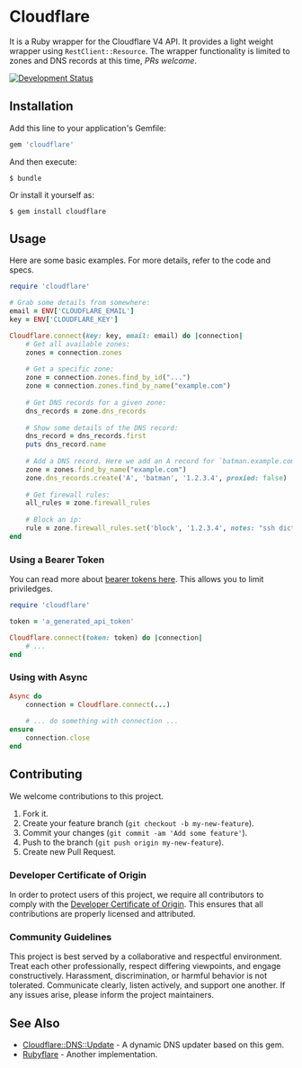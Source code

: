 # Cloudflare

It is a Ruby wrapper for the Cloudflare V4 API. It provides a light weight wrapper using `RestClient::Resource`. The wrapper functionality is limited to zones and DNS records at this time, *PRs welcome*.

[![Development Status](https://github.com/socketry/cloudflare/workflows/Test/badge.svg)](https://github.com/socketry/cloudflare/actions?workflow=Test)

## Installation

Add this line to your application's Gemfile:

``` ruby
gem 'cloudflare'
```

And then execute:

    $ bundle

Or install it yourself as:

    $ gem install cloudflare

## Usage

Here are some basic examples. For more details, refer to the code and specs.

``` ruby
require 'cloudflare'

# Grab some details from somewhere:
email = ENV['CLOUDFLARE_EMAIL']
key = ENV['CLOUDFLARE_KEY']

Cloudflare.connect(key: key, email: email) do |connection|
	# Get all available zones:
	zones = connection.zones
	
	# Get a specific zone:
	zone = connection.zones.find_by_id("...")
	zone = connection.zones.find_by_name("example.com")
	
	# Get DNS records for a given zone:
	dns_records = zone.dns_records
	
	# Show some details of the DNS record:
	dns_record = dns_records.first
	puts dns_record.name
	
	# Add a DNS record. Here we add an A record for `batman.example.com`:
	zone = zones.find_by_name("example.com")
	zone.dns_records.create('A', 'batman', '1.2.3.4', proxied: false)
	
	# Get firewall rules:
	all_rules = zone.firewall_rules
	
	# Block an ip:
	rule = zone.firewall_rules.set('block', '1.2.3.4', notes: "ssh dictionary attack")
end
```

### Using a Bearer Token

You can read more about [bearer tokens here](https://blog.cloudflare.com/api-tokens-general-availability/). This allows you to limit priviledges.

``` ruby
require 'cloudflare'

token = 'a_generated_api_token'

Cloudflare.connect(token: token) do |connection|
	# ...
end
```

### Using with Async

``` ruby
Async do
	connection = Cloudflare.connect(...)
	
	# ... do something with connection ...
ensure
	connection.close
end
```

## Contributing

We welcome contributions to this project.

1.  Fork it.
2.  Create your feature branch (`git checkout -b my-new-feature`).
3.  Commit your changes (`git commit -am 'Add some feature'`).
4.  Push to the branch (`git push origin my-new-feature`).
5.  Create new Pull Request.

### Developer Certificate of Origin

In order to protect users of this project, we require all contributors to comply with the [Developer Certificate of Origin](https://developercertificate.org/). This ensures that all contributions are properly licensed and attributed.

### Community Guidelines

This project is best served by a collaborative and respectful environment. Treat each other professionally, respect differing viewpoints, and engage constructively. Harassment, discrimination, or harmful behavior is not tolerated. Communicate clearly, listen actively, and support one another. If any issues arise, please inform the project maintainers.

## See Also

  - [Cloudflare::DNS::Update](https://github.com/ioquatix/cloudflare-dns-update) - A dynamic DNS updater based on this gem.
  - [Rubyflare](https://github.com/trev/rubyflare) - Another implementation.
